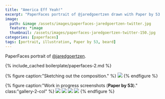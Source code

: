 ```yaml
---
title: "America Eff Yeah!"
excerpt: "PaperFaces portrait of @jaredgoertzen drawn with Paper by 53 on an iPad."
image: 
  path: &image /assets/images/paperfaces-jaredgoertzen-twitter.jpg 
  feature: *image
  thumbnail: /assets/images/paperfaces-jaredgoertzen-twitter-150.jpg
categories: [paperfaces]
tags: [portrait, illustration, Paper by 53, beard]
---
```


PaperFaces portrait of [@jaredgoertzen](https://twitter.com/jaredgoertzen).

{% include_cached boilerplate/paperfaces-2.md %}

{% figure caption:"Sketching out the composition." %}
[![](/assets/images/paperfaces-jaredgoertzen-process-1-750.jpg)](/assets/images/paperfaces-jaredgoertzen-process-1-lg.jpg)
{% endfigure %}

{% figure caption:"Work in progress screenshots (**Paper by 53**)." class:"gallery-2-col" %}
[![](/assets/images/paperfaces-jaredgoertzen-process-2-600.jpg)](/assets/images/paperfaces-jaredgoertzen-process-2-lg.jpg)
[![](/assets/images/paperfaces-jaredgoertzen-process-3-600.jpg)](/assets/images/paperfaces-jaredgoertzen-process-3-lg.jpg)
[![](/assets/images/paperfaces-jaredgoertzen-process-4-600.jpg)](/assets/images/paperfaces-jaredgoertzen-process-4-lg.jpg)
[![](/assets/images/paperfaces-jaredgoertzen-process-5-600.jpg)](/assets/images/paperfaces-jaredgoertzen-process-5-lg.jpg)
{% endfigure %}
